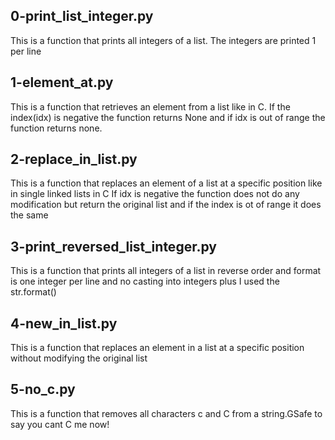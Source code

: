 ## 0-print_list_integer.py
This is a function that prints all integers of a list.
The integers are printed 1 per line

## 1-element_at.py
This is a function that retrieves an element from a list like in C.
If the index(idx) is negative the function returns None and if idx is out of range the function returns none. 

## 2-replace_in_list.py
This is a function that replaces an element of a list at a specific position like in single linked lists in C
If idx is negative the function does not do any modification but return the original list and if the index is ot of range it does the same 

## 3-print_reversed_list_integer.py
This is a function that prints all integers of a list in reverse order and format is one integer per line and no casting into integers plus I used the str.format()

## 4-new_in_list.py
This is a function that replaces an element in a list at a specific position without modifying the original list

## 5-no_c.py
This is a function that removes all characters c and C from a string.GSafe to say you cant C me now!
